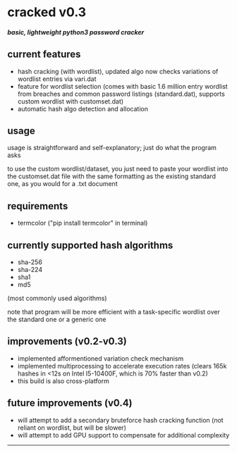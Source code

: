 # cracked v0.3

##### basic, lightweight python3 password cracker

## current features
- hash cracking (with wordlist), updated algo now checks variations of wordlist entries via vari.dat
- feature for wordlist selection (comes with basic 1.6 million entry wordlist from breaches and common password listings (standard.dat), supports custom wordlist with customset.dat)
- automatic hash algo detection and allocation

## usage
usage is straightforward and self-explanatory; just do what the program asks

to use the custom wordlist/dataset, you just need to paste your wordlist into the customset.dat file with the same formatting as the existing standard one, as you would for a .txt document

## requirements
- termcolor ("pip install termcolor" in terminal)

## currently supported hash algorithms
- sha-256
- sha-224
- sha1
- md5

(most commonly used algorithms)

note that program will be more efficient with a task-specific wordlist over the standard one or a generic one

## improvements (v0.2-v0.3)
- implemented afformentioned variation check mechanism
- implemented multiprocessing to accelerate execution rates (clears 165k hashes in <12s on Intel I5-10400F, which is 70% faster than v0.2)
- this build is also cross-platform

## future improvements (v0.4)
- will attempt to add a secondary bruteforce hash cracking function (not reliant on wordlist, but will be slower)
- will attempt to add GPU support to compensate for additional complexity
---
